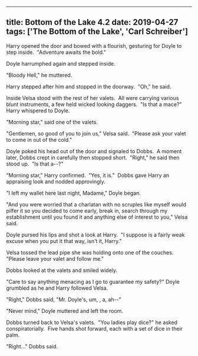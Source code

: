 
---
title: Bottom of the Lake 4.2
date: 2019-04-27
tags: ['The Bottom of the Lake', 'Carl Schreiber']
---

Harry opened the door and bowed with a flourish, gesturing for Doyle to step inside.  "Adventure awaits the bold."

Doyle harrumphed again and stepped inside.

"Bloody Hell," he muttered.

Harry stepped after him and stopped in the doorway.  "Oh," he said.

Inside Velsa stood with the rest of her valets.  All were carrying various blunt instruments, a few held wicked looking daggers.  "Is that a mace?" Harry whispered to Doyle.

"Morning star," said one of the valets.

"Gentlemen, so good of you to join us," Velsa said.  "Please ask your valet to come in out of the cold."

Doyle poked his head out of the door and signaled to Dobbs.  A moment later, Dobbs crept in carefully then stopped short.  "Right," he said then stood up.  "Is that a--?"

"Morning star," Harry confirmed.  "Yes, it is."  Dobbs gave Harry an appraising look and nodded approvingly.

"I left my wallet here last night, Madame," Doyle began.

"And you were worried that a charlatan with no scruples like myself would pilfer it so you decided to come early, break in, search through my establishment until you found it and anything else of interest to you," Velsa said.

Doyle pursed his lips and shot a look at Harry.  "I suppose is a fairly weak excuse when you put it that way, isn't it, Harry."

Velsa tossed the lead pipe she was holding onto one of the couches.  "Please leave your valet and follow me."

Dobbs looked at the valets and smiled widely.

"Care to say anything menacing as I go to guarantee my safety?" Doyle grumbled as he and Harry followed Velsa.

"Right," Dobbs said, "Mr. Doyle's, um, , a, ah--"

"Never mind," Doyle muttered and left the room.

Dobbs turned back to Velsa's valets.  "You ladies play dice?" he asked conspiratorially.  Five hands shot forward, each with a set of dice in their palm.

"Right..." Dobbs said.
